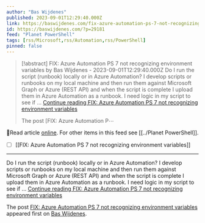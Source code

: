 ```yaml
---
author: "Bas Wijdenes"
published: 2023-09-01T12:29:40.000Z
link: https://baswijdenes.com/fix-azure-automation-ps-7-not-recognizing-environment-variables/
id: https://baswijdenes.com/?p=29181
feed: "Planet PowerShell"
tags: [rss/Microsoft,rss/Automation,rss/PowerShell]
pinned: false
---
```

> [!abstract] FIX: Azure Automation PS 7 not recognizing environment variables by Bas Wijdenes - 2023-09-01T12:29:40.000Z
> Do I run the script (runbook) locally or in Azure Automation? I develop scripts or runbooks on my local machine and then run them against Microsoft Graph or Azure (REST API) and when the script is complete I upload them in Azure Automation as a runbook. I need logic in my script to see if … [Continue reading FIX: Azure Automation PS 7 not recognizing environment variables](https://baswijdenes.com/fix-azure-automation-ps-7-not-recognizing-environment-variables/)
> 
> The post [FIX: Azure Automation P⋯

🔗Read article [online](https://baswijdenes.com/fix-azure-automation-ps-7-not-recognizing-environment-variables/). For other items in this feed see [[../Planet PowerShell]].

- [ ] [[FIX꞉ Azure Automation PS 7 not recognizing environment variables]]
- - -
Do I run the script (runbook) locally or in Azure Automation? I develop scripts or runbooks on my local machine and then run them against Microsoft Graph or Azure (REST API) and when the script is complete I upload them in Azure Automation as a runbook. I need logic in my script to see if … [Continue reading FIX: Azure Automation PS 7 not recognizing environment variables](https://baswijdenes.com/fix-azure-automation-ps-7-not-recognizing-environment-variables/)

The post [FIX: Azure Automation PS 7 not recognizing environment variables](https://baswijdenes.com/fix-azure-automation-ps-7-not-recognizing-environment-variables/) appeared first on [Bas Wijdenes](https://baswijdenes.com).
